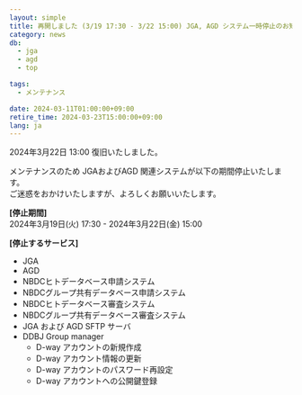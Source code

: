```yaml
---
layout: simple
title: 再開しました (3/19 17:30 - 3/22 15:00) JGA, AGD システム一時停止のお知らせ
category: news
db:
  - jga
  - agd
  - top

tags:
  - メンテナンス

date: 2024-03-11T01:00:00+09:00
retire_time: 2024-03-23T15:00:00+09:00
lang: ja
---
```


2024年3月22日 13:00 復旧いたしました。  

メンテナンスのため JGAおよびAGD 関連システムが以下の期間停止いたします。    
ご迷惑をおかけいたしますが、よろしくお願いいたします。    

**[停止期間]**    
2024年3月19日(火) 17:30 - 2024年3月22日(金) 15:00    

**[停止するサービス]**  
- JGA
- AGD  
- NBDCヒトデータベース申請システム
- NBDCグループ共有データベース申請システム
- NBDCヒトデータベース審査システム
- NBDCグループ共有データベース審査システム
- JGA および AGD SFTP サーバ 
- DDBJ Group manager
    - D-way アカウントの新規作成
    - D-way アカウント情報の更新
    - D-way アカウントのパスワード再設定
    - D-way アカウントへの公開鍵登録
